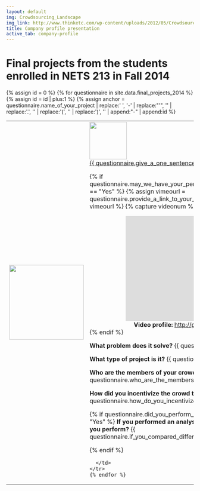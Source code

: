 ```yaml
---
layout: default
img: Crowdsourcing_Landscape
img_link: http://www.thinketc.com/wp-content/uploads/2012/05/Crowdsourcing_Landscape.jpg
title: Company profile presentation
active_tab: company-profile
---
```



Final projects from the students enrolled in NETS 213 in Fall 2014
=============================================================

<table class="table table-striped"> 
  <tbody>
    {% assign id = 0 %}
    {% for questionnaire in site.data.final_projects_2014 %}
    {% assign id = id | plus:1 %}
    {% assign anchor = questionnaire.name_of_your_project | replace:' ', '-' | replace:"'", '' | replace:'.', ''  | replace:'(', '' | replace:')', '' | append:"-" | append:id %}
   <tr>
      <td>
	<div class="hidden-sm hidden-xs">
		<img src="{{ questionnaire.url_to_the_logo_for_your_project }}" width="200" />
	</div>
      </td>
      <td>

<div class="visible-sm visible-xs">
	<img src="{{ questionnaire.url_to_the_logo_for_your_project }}" width="100" />
</div>
<div class="panel-group" id="accordion{{ anchor }}">
  <div class="panel panel-default">
    <div class="panel-heading">
      <div class="panel-title">
        <a data-toggle="collapse" data-parent="#accordion{{ anchor }}" href="#{{ anchor }}">
	{{ questionnaire.give_a_one_sentence_description_of_your_project }} 
        </a>
      </div>
    </div>
    <div id="{{ anchor }}" class="panel-collapse collapse">
      <div class="panel-body">

{% if questionnaire.may_we_have_your_permission_to_feature_your_project_on_the_class_website == "Yes" %}
{% assign vimeourl = questionnaire.provide_a_link_to_your_final_presentation_video | split:"/" %}
{% for urlpart in vimeourl %}
	{% capture videonum %}{{ urlpart }}{% endcapture %}
{% endfor %} 

<div align="center" class="hidden-sm hidden-xs">
<iframe src="http://player.vimeo.com/video/{{ videonum }}" width="500" height="281" frameborder="0" webkitallowfullscreen mozallowfullscreen allowfullscreen></iframe> <br />
</div>
<div align="center" class="visible-sm visible-xs">
<b>Video profile:</b> <a href="http://player.vimeo.com/video/{{ videonum }}">http://player.vimeo.com/video/{{ videonum }}"</a> <br />
</div>
{% endif %}

<b>What problem does it solve?</b> {{ questionnaire.what_problem_does_it_solve }} <br />

<b>What type of project is it?</b> {{ questionnaire.what_type_of_project_is_it }} <br />

<b>Who are the members of your crowd?</b> {{ questionnaire.who_are_the_members_of_your_crowd }} <br />

<b>How did you incentivize the crowd to participate?</b> {{ questionnaire.how_do_you_incentivize_the_crowd_to_participate }} <br />

{% if questionnaire.did_you_perform_any_analysis_comparing_different_incentives_ == "Yes" %}
	<b>If you performed an analysis comparing different incentives, what analysis did you perform?</b> {{ questionnaire.if_you_compared_different_incentives_what_analysis_did_you_perform_}} <br />

{% endif %}
      </div>
    </div>
  </div>
</div>

      </td>
    </tr>
    {% endfor %}
  </tbody>
</table>
 